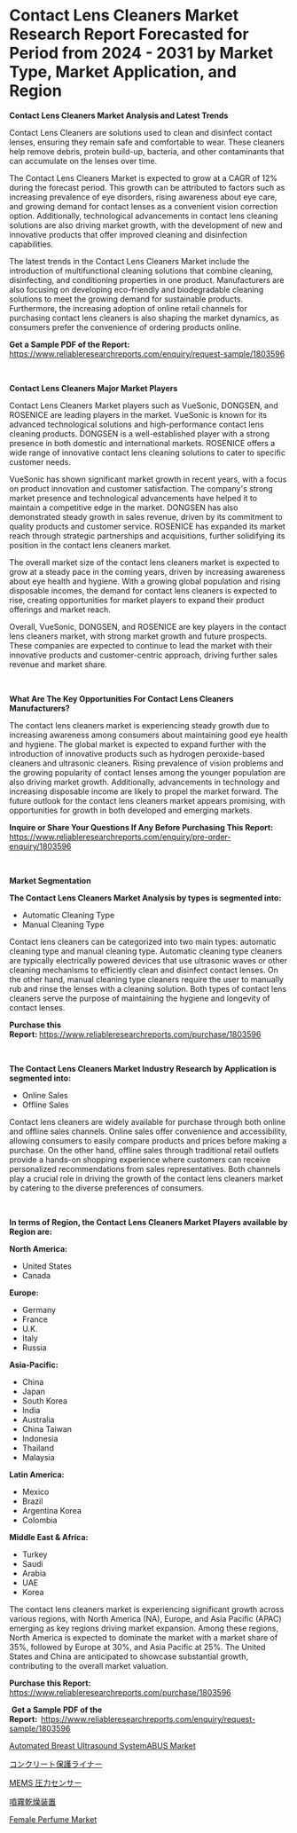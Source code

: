 <p><h1>Contact Lens Cleaners Market Research Report Forecasted for Period from 2024 -  2031 by Market Type, Market Application, and Region</h1></p><p><strong>Contact Lens Cleaners Market Analysis and Latest Trends</strong></p>
<p><p>Contact Lens Cleaners are solutions used to clean and disinfect contact lenses, ensuring they remain safe and comfortable to wear. These cleaners help remove debris, protein build-up, bacteria, and other contaminants that can accumulate on the lenses over time.</p><p>The Contact Lens Cleaners Market is expected to grow at a CAGR of 12% during the forecast period. This growth can be attributed to factors such as increasing prevalence of eye disorders, rising awareness about eye care, and growing demand for contact lenses as a convenient vision correction option. Additionally, technological advancements in contact lens cleaning solutions are also driving market growth, with the development of new and innovative products that offer improved cleaning and disinfection capabilities.</p><p>The latest trends in the Contact Lens Cleaners Market include the introduction of multifunctional cleaning solutions that combine cleaning, disinfecting, and conditioning properties in one product. Manufacturers are also focusing on developing eco-friendly and biodegradable cleaning solutions to meet the growing demand for sustainable products. Furthermore, the increasing adoption of online retail channels for purchasing contact lens cleaners is also shaping the market dynamics, as consumers prefer the convenience of ordering products online.</p></p>
<p><strong>Get a Sample PDF of the Report:&nbsp;</strong> <a href="https://www.reliableresearchreports.com/enquiry/request-sample/1803596">https://www.reliableresearchreports.com/enquiry/request-sample/1803596</a></p>
<p>&nbsp;</p>
<p><strong>Contact Lens Cleaners Major Market Players</strong></p>
<p><p>Contact Lens Cleaners Market players such as VueSonic, DONGSEN, and ROSENICE are leading players in the market. VueSonic is known for its advanced technological solutions and high-performance contact lens cleaning products. DONGSEN is a well-established player with a strong presence in both domestic and international markets. ROSENICE offers a wide range of innovative contact lens cleaning solutions to cater to specific customer needs.</p><p>VueSonic has shown significant market growth in recent years, with a focus on product innovation and customer satisfaction. The company's strong market presence and technological advancements have helped it to maintain a competitive edge in the market. DONGSEN has also demonstrated steady growth in sales revenue, driven by its commitment to quality products and customer service. ROSENICE has expanded its market reach through strategic partnerships and acquisitions, further solidifying its position in the contact lens cleaners market.</p><p>The overall market size of the contact lens cleaners market is expected to grow at a steady pace in the coming years, driven by increasing awareness about eye health and hygiene. With a growing global population and rising disposable incomes, the demand for contact lens cleaners is expected to rise, creating opportunities for market players to expand their product offerings and market reach.</p><p>Overall, VueSonic, DONGSEN, and ROSENICE are key players in the contact lens cleaners market, with strong market growth and future prospects. These companies are expected to continue to lead the market with their innovative products and customer-centric approach, driving further sales revenue and market share.</p></p>
<p>&nbsp;</p>
<p><strong>What Are The Key Opportunities For Contact Lens Cleaners Manufacturers?</strong></p>
<p><p>The contact lens cleaners market is experiencing steady growth due to increasing awareness among consumers about maintaining good eye health and hygiene. The global market is expected to expand further with the introduction of innovative products such as hydrogen peroxide-based cleaners and ultrasonic cleaners. Rising prevalence of vision problems and the growing popularity of contact lenses among the younger population are also driving market growth. Additionally, advancements in technology and increasing disposable income are likely to propel the market forward. The future outlook for the contact lens cleaners market appears promising, with opportunities for growth in both developed and emerging markets.</p></p>
<p><strong>Inquire or Share Your Questions If Any Before Purchasing This Report:</strong> <a href="https://www.reliableresearchreports.com/enquiry/pre-order-enquiry/1803596">https://www.reliableresearchreports.com/enquiry/pre-order-enquiry/1803596</a></p>
<p>&nbsp;</p>
<p><strong>Market Segmentation</strong></p>
<p><strong>The Contact Lens Cleaners Market Analysis by types is segmented into:</strong></p>
<p><ul><li>Automatic Cleaning Type</li><li>Manual Cleaning Type</li></ul></p>
<p><p>Contact lens cleaners can be categorized into two main types: automatic cleaning type and manual cleaning type. Automatic cleaning type cleaners are typically electrically powered devices that use ultrasonic waves or other cleaning mechanisms to efficiently clean and disinfect contact lenses. On the other hand, manual cleaning type cleaners require the user to manually rub and rinse the lenses with a cleaning solution. Both types of contact lens cleaners serve the purpose of maintaining the hygiene and longevity of contact lenses.</p></p>
<p><strong>Purchase this Report:&nbsp;</strong><a href="https://www.reliableresearchreports.com/purchase/1803596">https://www.reliableresearchreports.com/purchase/1803596</a></p>
<p>&nbsp;</p>
<p><strong>The Contact Lens Cleaners Market Industry Research by Application is segmented into:</strong></p>
<p><ul><li>Online Sales</li><li>Offline Sales</li></ul></p>
<p><p>Contact lens cleaners are widely available for purchase through both online and offline sales channels. Online sales offer convenience and accessibility, allowing consumers to easily compare products and prices before making a purchase. On the other hand, offline sales through traditional retail outlets provide a hands-on shopping experience where customers can receive personalized recommendations from sales representatives. Both channels play a crucial role in driving the growth of the contact lens cleaners market by catering to the diverse preferences of consumers.</p></p>
<p>&nbsp;</p>
<p><strong>In terms of Region, the Contact Lens Cleaners Market Players available by Region are:</strong></p>
<p>
    <p> <strong> North America: </strong>
        <ul>
            <li>United States</li>
            <li>Canada</li>
        </ul>
        </p> 
    <p> <strong> Europe: </strong>
        <ul>
            <li>Germany</li>
            <li>France</li>
            <li>U.K.</li>
            <li>Italy</li>
            <li>Russia</li>
        </ul>
        </p> 
    <p> <strong> Asia-Pacific: </strong>
        <ul>
            <li>China</li>
            <li>Japan</li>
            <li>South Korea</li>
            <li>India</li>
            <li>Australia</li>
            <li>China Taiwan</li>
            <li>Indonesia</li>
            <li>Thailand</li>
            <li>Malaysia</li>
        </ul>
        </p> 
    <p> <strong> Latin America: </strong>
        <ul>
            <li>Mexico</li>
            <li>Brazil</li>
            <li>Argentina Korea</li>
            <li>Colombia</li>
        </ul>
        </p> 
    <p> <strong> Middle East & Africa: </strong>
        <ul>
            <li>Turkey</li>
            <li>Saudi</li>
            <li>Arabia</li>
            <li>UAE</li>
            <li>Korea</li>
        </ul>
    </p>
    </p>
<p><p>The contact lens cleaners market is experiencing significant growth across various regions, with North America (NA), Europe, and Asia Pacific (APAC) emerging as key regions driving market expansion. Among these regions, North America is expected to dominate the market with a market share of 35%, followed by Europe at 30%, and Asia Pacific at 25%. The United States and China are anticipated to showcase substantial growth, contributing to the overall market valuation.</p></p>
<p><strong>Purchase this Report: </strong><a href="https://www.reliableresearchreports.com/purchase/1803596">https://www.reliableresearchreports.com/purchase/1803596</a></p>
<p>&nbsp;<strong>Get a Sample PDF of the Report:&nbsp;&nbsp;</strong><a href="https://www.reliableresearchreports.com/enquiry/request-sample/1803596">https://www.reliableresearchreports.com/enquiry/request-sample/1803596</a></p>
<p><strong></strong></p>
<p><p><a href="https://issuu.com/reportprime-2/docs/automated-breast-ultrasound-systemabus-market-size">Automated Breast Ultrasound SystemABUS Market</a></p><p><a href="https://medium.com/@lindakreitz2023/%E3%82%B3%E3%83%B3%E3%82%AF%E3%83%AA%E3%83%BC%E3%83%88%E4%BF%9D%E8%AD%B7%E3%83%A9%E3%82%A4%E3%83%8A%E3%83%BC%E5%B8%82%E5%A0%B4-%E7%A8%AE%E9%A1%9E-%E7%94%A8%E9%80%94-%E5%9C%B0%E7%90%86%E3%81%AB%E3%82%88%E3%82%8B%E5%8C%85%E6%8B%AC%E7%9A%84%E3%81%AA%E8%A9%95%E4%BE%A1-f57ed7e63efe">コンクリート保護ライナー</a></p><p><a href="https://github.com/xemfu2379520/Market-Research-Report-List-1/blob/main/38658204342.md">MEMS 圧力センサー</a></p><p><a href="https://github.com/bucuel854722/Market-Research-Report-List-1/blob/main/90134964343.md">噴霧乾燥装置</a></p><p><a href="https://github.com/fiixsa/Market-Research-Report-List-1/blob/main/female-perfume-market.md">Female Perfume Market</a></p></p>